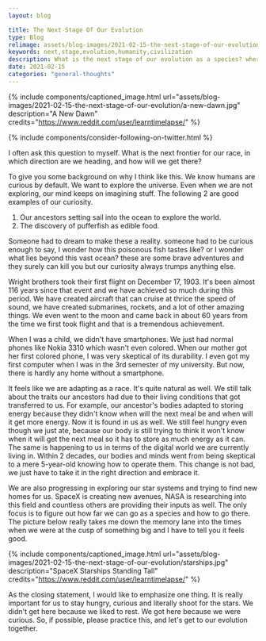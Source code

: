 ```yaml
---
layout: blog

title: The Next Stage Of Our Evolution
type: Blog
relimage: assets/blog-images/2021-02-15-the-next-stage-of-our-evolution/a-new-dawn.jpg
keywords: next,stage,evolution,humanity,civilization 
description: What is the next stage of our evolution as a species? where are we headed? is Mars going to be our next home?
date: 2021-02-15
categories: "general-thoughts"
---
```


{% include components/captioned_image.html url="assets/blog-images/2021-02-15-the-next-stage-of-our-evolution/a-new-dawn.jpg" description="A New Dawn" credits="https://www.reddit.com/user/learntimelapse/" %}

{% include components/consider-following-on-twitter.html %}

I often ask this question to myself. What is the next frontier for our race, in which direction are we heading, and how will we get there?

To give you some background on why I think like this. We know humans are curious by default. We want to explore the universe. 
Even when we are not exploring, our mind keeps on imagining stuff. The following 2 are good examples of our curiosity.

1. Our ancestors setting sail into the ocean to explore the world.
2. The discovery of pufferfish as edible food.

Someone had to dream to make these a reality. someone had to be curious enough to say, I wonder how this poisonous fish tastes like? 
or I wonder what lies beyond this vast ocean? these are some brave adventures and they surely can kill you but our curiosity always trumps anything else.

Wright brothers took their first flight on December 17, 1903. It's been almost 116 years since that event and we have achieved so much during this period. 
We have created aircraft that can cruise at thrice the speed of sound, we have created submarines, rockets, and a lot of other amazing things. 
We even went to the moon and came back in about 60 years from the time we first took flight and that is a tremendous achievement.

When I was a child, we didn't have smartphones. We just had normal phones like Nokia 3310 which wasn't even colored. 
When our mother got her first colored phone, I was very skeptical of its durability. I even got my first computer when I was in the 3rd semester of my university.
But now, there is hardly any home without a smartphone.

It feels like we are adapting as a race. It's quite natural as well. We still talk about the traits our ancestors had due to their living conditions that got transferred to us. 
For example, our ancestor's bodies adapted to storing energy because they didn't know when will the next meal be and when will it get more energy. 
Now it is found in us as well. We still feel hungry even though we just ate, 
because our body is still trying to think it won't know when it will get the next meal so it has to store as much energy as it can. 
The same is happening to us in terms of the digital world we are currently living in. Within 2 decades, 
our bodies and minds went from being skeptical to a mere 5-year-old knowing how to operate them. This change is not bad,
we just have to take it in the right direction and embrace it.

We are also progressing in exploring our star systems and trying to find new homes for us. SpaceX is creating new avenues, 
NASA is researching into this field and countless others are providing their inputs as well. 
The only focus is to figure out how far we can go as a species and how to go there. 
The picture below really takes me down the memory lane into the times when we were at the cusp of something big and I have to tell you it feels good.

{% include components/captioned_image.html url="assets/blog-images/2021-02-15-the-next-stage-of-our-evolution/starships.jpg" description="SpaceX Starships Standing Tall" credits="https://www.reddit.com/user/learntimelapse/" %}

As the closing statement, I would like to emphasize one thing. It is really important for us to stay hungry, curious and literally shoot for the stars. 
We didn't get here because we liked to rest. We got here because we were curious. So, if possible, please practice this, and let's get to our evolution together. 